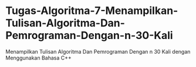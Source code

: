 # Tugas-Algoritma-7-Menampilkan-Tulisan-Algoritma-Dan-Pemrograman-Dengan-n-30-Kali
Menampilkan Tulisan Algoritma Dan Pemrograman Dengan n 30 Kali dengan Menggunakan Bahasa C++
